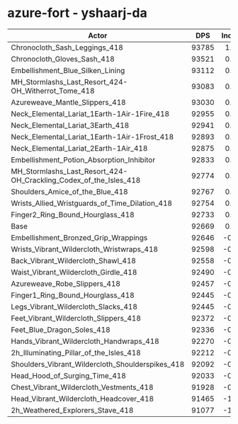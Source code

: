 # azure-fort - yshaarj-da
| Actor | DPS | Increase |
|---|:---:|:---:|
|Chronocloth_Sash_Leggings_418|93785|1.20%|
|Chronocloth_Gloves_Sash_418|93521|0.92%|
|Embellishment_Blue_Silken_Lining|93112|0.48%|
|MH_Stormlashs_Last_Resort_424-OH_Witherrot_Tome_418|93083|0.45%|
|Azureweave_Mantle_Slippers_418|93030|0.39%|
|Neck_Elemental_Lariat_1Earth-1Air-1Fire_418|92955|0.31%|
|Neck_Elemental_Lariat_3Earth_418|92941|0.29%|
|Neck_Elemental_Lariat_1Earth-1Air-1Frost_418|92893|0.24%|
|Neck_Elemental_Lariat_2Earth-1Air_418|92875|0.22%|
|Embellishment_Potion_Absorption_Inhibitor|92833|0.18%|
|MH_Stormlashs_Last_Resort_424-OH_Crackling_Codex_of_the_Isles_418|92774|0.11%|
|Shoulders_Amice_of_the_Blue_418|92767|0.11%|
|Wrists_Allied_Wristguards_of_Time_Dilation_418|92754|0.09%|
|Finger2_Ring_Bound_Hourglass_418|92733|0.07%|
|Base|92669|0.00%|
|Embellishment_Bronzed_Grip_Wrappings|92646|-0.02%|
|Wrists_Vibrant_Wildercloth_Wristwraps_418|92598|-0.08%|
|Back_Vibrant_Wildercloth_Shawl_418|92558|-0.12%|
|Waist_Vibrant_Wildercloth_Girdle_418|92490|-0.19%|
|Azureweave_Robe_Slippers_418|92457|-0.23%|
|Finger1_Ring_Bound_Hourglass_418|92445|-0.24%|
|Legs_Vibrant_Wildercloth_Slacks_418|92445|-0.24%|
|Feet_Vibrant_Wildercloth_Slippers_418|92372|-0.32%|
|Feet_Blue_Dragon_Soles_418|92336|-0.36%|
|Hands_Vibrant_Wildercloth_Handwraps_418|92270|-0.43%|
|2h_Illuminating_Pillar_of_the_Isles_418|92212|-0.49%|
|Shoulders_Vibrant_Wildercloth_Shoulderspikes_418|92092|-0.62%|
|Head_Hood_of_Surging_Time_418|92033|-0.69%|
|Chest_Vibrant_Wildercloth_Vestments_418|91928|-0.80%|
|Head_Vibrant_Wildercloth_Headcover_418|91465|-1.30%|
|2h_Weathered_Explorers_Stave_418|91077|-1.72%|
